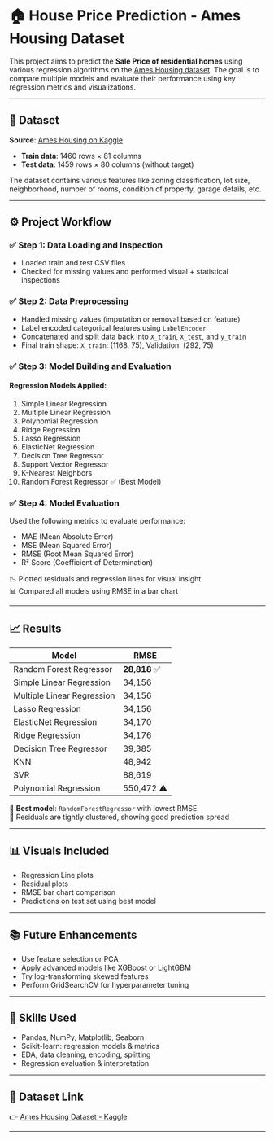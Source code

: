 # 🏠 House Price Prediction - Ames Housing Dataset

This project aims to predict the **Sale Price of residential homes** using various regression algorithms on the [Ames Housing dataset](https://www.kaggle.com/datasets/codeinstitute/housing-prices-data). The goal is to compare multiple models and evaluate their performance using key regression metrics and visualizations.

---

## 📁 Dataset

**Source**: [Ames Housing on Kaggle](https://www.kaggle.com/datasets/codeinstitute/housing-prices-data)

- **Train data**: 1460 rows × 81 columns
- **Test data**: 1459 rows × 80 columns (without target)

The dataset contains various features like zoning classification, lot size, neighborhood, number of rooms, condition of property, garage details, etc.

---

## ⚙️ Project Workflow

### ✅ Step 1: Data Loading and Inspection
- Loaded train and test CSV files
- Checked for missing values and performed visual + statistical inspections

### ✅ Step 2: Data Preprocessing
- Handled missing values (imputation or removal based on feature)
- Label encoded categorical features using `LabelEncoder`
- Concatenated and split data back into `X_train`, `X_test`, and `y_train`
- Final train shape: `X_train`: (1168, 75), Validation: (292, 75)

### ✅ Step 3: Model Building and Evaluation

#### Regression Models Applied:
1. Simple Linear Regression
2. Multiple Linear Regression
3. Polynomial Regression
4. Ridge Regression
5. Lasso Regression
6. ElasticNet Regression
7. Decision Tree Regressor
8. Support Vector Regressor
9. K-Nearest Neighbors
10. Random Forest Regressor ✅ (Best Model)

### ✅ Step 4: Model Evaluation

Used the following metrics to evaluate performance:
- MAE (Mean Absolute Error)
- MSE (Mean Squared Error)
- RMSE (Root Mean Squared Error)
- R² Score (Coefficient of Determination)

📉 Plotted residuals and regression lines for visual insight  
📊 Compared all models using RMSE in a bar chart

---

## 📈 Results

| Model                    | RMSE        |
|--------------------------|-------------|
| Random Forest Regressor  | **28,818** ✅ |
| Simple Linear Regression | 34,156       |
| Multiple Linear Regression | 34,156     |
| Lasso Regression         | 34,156       |
| ElasticNet Regression    | 34,170       |
| Ridge Regression         | 34,176       |
| Decision Tree Regressor  | 39,385       |
| KNN                      | 48,942       |
| SVR                      | 88,619       |
| Polynomial Regression    | 550,472 ⚠️    |

📌 **Best model**: `RandomForestRegressor` with lowest RMSE  
📌 Residuals are tightly clustered, showing good prediction spread

---

## 📊 Visuals Included

- Regression Line plots
- Residual plots
- RMSE bar chart comparison
- Predictions on test set using best model

---

## 📚 Future Enhancements

- Use feature selection or PCA
- Apply advanced models like XGBoost or LightGBM
- Try log-transforming skewed features
- Perform GridSearchCV for hyperparameter tuning

---

## 🧠 Skills Used

- Pandas, NumPy, Matplotlib, Seaborn
- Scikit-learn: regression models & metrics
- EDA, data cleaning, encoding, splitting
- Regression evaluation & interpretation

---

## 🔗 Dataset Link

👉 [Ames Housing Dataset - Kaggle](https://www.kaggle.com/datasets/codeinstitute/housing-prices-data)

---
